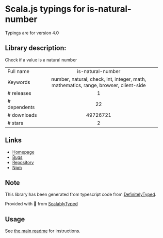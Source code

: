 
# Scala.js typings for is-natural-number

Typings are for version 4.0

## Library description:
Check if a value is a natural number

|                    |                 |
| ------------------ | :-------------: |
| Full name          | is-natural-number |
| Keywords           | number, natural, check, int, integer, math, mathematics, range, browser, client-side |
| # releases         | 1 |
| # dependents       | 22 |
| # downloads        | 49726721 |
| # stars            | 2 |

## Links
- [Homepage](https://github.com/shinnn/is-natural-number.js#readme)
- [Bugs](https://github.com/shinnn/is-natural-number.js/issues)
- [Repository](https://github.com/shinnn/is-natural-number.js)
- [Npm](https://www.npmjs.com/package/is-natural-number)
    


## Note
This library has been generated from typescript code from [DefinitelyTyped](https://definitelytyped.org).

Provided with :purple_heart: from [ScalablyTyped](https://github.com/oyvindberg/ScalablyTyped)

## Usage
See [the main readme](../../readme.md) for instructions.


